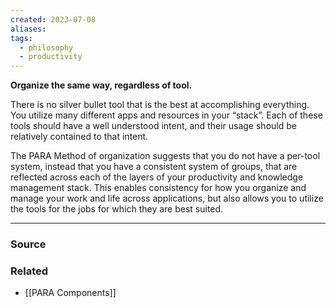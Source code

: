 ```yaml
---
created: 2023-07-08
aliases: 
tags:
  - philosophy
  - productivity
---
```

**Organize the same way, regardless of tool.**

There is no silver bullet tool that is the best at accomplishing everything. You utilize many different apps and resources in your “stack”. Each of these tools should have a well understood intent, and their usage should be relatively contained to that intent. 

The PARA Method of organization suggests that you do not have a per-tool system, instead that you have a consistent system of groups, that are reflected across each of the layers of your productivity and knowledge management stack. This enables consistency for how you organize and manage your work and life across applications, but also allows you to utilize the tools for the jobs for which they are best suited. 

---

### Source

### Related
- [[PARA Components]]